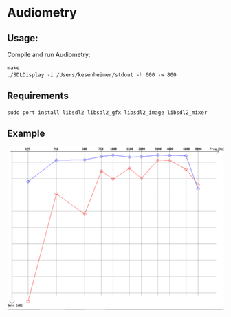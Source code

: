 # Audiometry

## Usage:
Compile and run Audiometry:

```
make
./SDLDisplay -i /Users/kesenheimer/stdout -h 600 -w 800
```

## Requirements
```
sudo port install libsdl2 libsdl2_gfx libsdl2_image libsdl2_mixer
```

## Example
![Example](https://raw.githubusercontent.com/MKesenheimer/Audiometry/main/Example.png)
